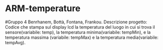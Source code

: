 # ARM-temperature
#Gruppo 4 Benrhanem, Bottà, Fontana, Frankou.
Descrizione progetto:
Codice che stampa sul display lcd la temperatura del luogo in cui si trova il sensore(variabile: temp), la temperatura minima(variabile: tempMin), e la temperatura massima (variabile: tempMax) e la temperatura media(variabile: tempAvg).
